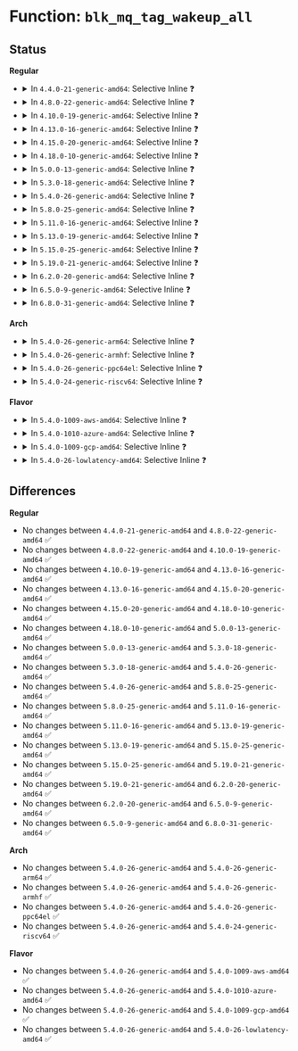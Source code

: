# Function: <code>blk_mq_tag_wakeup_all</code>

## Status
<b>Regular</b>
<ul>
<li>
<details>
<summary>In <code>4.4.0-21-generic-amd64</code>: Selective Inline ❓</summary>

```c
void blk_mq_tag_wakeup_all(struct blk_mq_tags * tags, bool include_reserve)
```

```json
{
  "name": "blk_mq_tag_wakeup_all",
  "collision_type": "Unique Global",
  "inline_type": "Selective",
  "funcs": [
    {
      "addr": 18446744071582807344,
      "name": "blk_mq_tag_wakeup_all",
      "external": true,
      "loc": "block/blk-mq-tag.c:73",
      "file": "block/blk-mq-tag.c",
      "inline": "not declared, inlined",
      "caller_inline": [],
      "caller_func": [
        "block/blk-mq.c:blk_mq_wake_waiters",
        "block/blk-mq-tag.c:__blk_mq_tag_idle",
        "block/blk-mq-tag.c:blk_mq_tag_update_depth"
      ]
    }
  ],
  "symbols": [
    {
      "addr": 18446744071582807344,
      "name": "blk_mq_tag_wakeup_all",
      "section": ".text",
      "bind": "STB_GLOBAL",
      "size": 140
    }
  ]
}
```
</details>
</li>
<li>
<details>
<summary>In <code>4.8.0-22-generic-amd64</code>: Selective Inline ❓</summary>

```c
void blk_mq_tag_wakeup_all(struct blk_mq_tags * tags, bool include_reserve)
```

```json
{
  "name": "blk_mq_tag_wakeup_all",
  "collision_type": "Unique Global",
  "inline_type": "Selective",
  "funcs": [
    {
      "addr": 18446744071583086432,
      "name": "blk_mq_tag_wakeup_all",
      "external": true,
      "loc": "block/blk-mq-tag.c:73",
      "file": "block/blk-mq-tag.c",
      "inline": "not declared, inlined",
      "caller_inline": [],
      "caller_func": [
        "block/blk-mq.c:blk_mq_wake_waiters",
        "block/blk-mq-tag.c:blk_mq_tag_update_depth",
        "block/blk-mq-tag.c:__blk_mq_tag_idle"
      ]
    }
  ],
  "symbols": [
    {
      "addr": 18446744071583086432,
      "name": "blk_mq_tag_wakeup_all",
      "section": ".text",
      "bind": "STB_GLOBAL",
      "size": 146
    }
  ]
}
```
</details>
</li>
<li>
<details>
<summary>In <code>4.10.0-19-generic-amd64</code>: Selective Inline ❓</summary>

```c
void blk_mq_tag_wakeup_all(struct blk_mq_tags * tags, bool include_reserve)
```

```json
{
  "name": "blk_mq_tag_wakeup_all",
  "collision_type": "Unique Global",
  "inline_type": "Selective",
  "funcs": [
    {
      "addr": 18446744071583195869,
      "name": "blk_mq_tag_wakeup_all",
      "external": true,
      "loc": "block/blk-mq-tag.c:39",
      "file": "block/blk-mq-tag.c",
      "inline": "not declared, inlined",
      "caller_inline": [
        "block/blk-mq-tag.c:blk_mq_tag_update_depth",
        "block/blk-mq-tag.c:__blk_mq_tag_idle"
      ],
      "caller_func": [
        "block/blk-mq.c:blk_mq_wake_waiters"
      ]
    }
  ],
  "symbols": [
    {
      "addr": 18446744071583194656,
      "name": "blk_mq_tag_wakeup_all",
      "section": ".text",
      "bind": "STB_GLOBAL",
      "size": 46
    }
  ]
}
```
</details>
</li>
<li>
<details>
<summary>In <code>4.13.0-16-generic-amd64</code>: Selective Inline ❓</summary>

```c
void blk_mq_tag_wakeup_all(struct blk_mq_tags * tags, bool include_reserve)
```

```json
{
  "name": "blk_mq_tag_wakeup_all",
  "collision_type": "Unique Global",
  "inline_type": "Selective",
  "funcs": [
    {
      "addr": 18446744071583250974,
      "name": "blk_mq_tag_wakeup_all",
      "external": true,
      "loc": "block/blk-mq-tag.c:39",
      "file": "block/blk-mq-tag.c",
      "inline": "not declared, inlined",
      "caller_inline": [
        "block/blk-mq-tag.c:__blk_mq_tag_idle"
      ],
      "caller_func": [
        "block/blk-mq.c:blk_mq_wake_waiters"
      ]
    }
  ],
  "symbols": [
    {
      "addr": 18446744071583250896,
      "name": "blk_mq_tag_wakeup_all",
      "section": ".text",
      "bind": "STB_GLOBAL",
      "size": 46
    }
  ]
}
```
</details>
</li>
<li>
<details>
<summary>In <code>4.15.0-20-generic-amd64</code>: Selective Inline ❓</summary>

```c
void blk_mq_tag_wakeup_all(struct blk_mq_tags * tags, bool include_reserve)
```

```json
{
  "name": "blk_mq_tag_wakeup_all",
  "collision_type": "Unique Global",
  "inline_type": "Selective",
  "funcs": [
    {
      "addr": 18446744071583430366,
      "name": "blk_mq_tag_wakeup_all",
      "external": true,
      "loc": "block/blk-mq-tag.c:39",
      "file": "block/blk-mq-tag.c",
      "inline": "not declared, inlined",
      "caller_inline": [
        "block/blk-mq-tag.c:__blk_mq_tag_idle"
      ],
      "caller_func": [
        "block/blk-mq.c:blk_mq_wake_waiters"
      ]
    }
  ],
  "symbols": [
    {
      "addr": 18446744071583430288,
      "name": "blk_mq_tag_wakeup_all",
      "section": ".text",
      "bind": "STB_GLOBAL",
      "size": 46
    }
  ]
}
```
</details>
</li>
<li>
<details>
<summary>In <code>4.18.0-10-generic-amd64</code>: Selective Inline ❓</summary>

```c
void blk_mq_tag_wakeup_all(struct blk_mq_tags * tags, bool include_reserve)
```

```json
{
  "name": "blk_mq_tag_wakeup_all",
  "collision_type": "Unique Global",
  "inline_type": "Selective",
  "funcs": [
    {
      "addr": 18446744071583641535,
      "name": "blk_mq_tag_wakeup_all",
      "external": true,
      "loc": "block/blk-mq-tag.c:42",
      "file": "block/blk-mq-tag.c",
      "inline": "not declared, inlined",
      "caller_inline": [
        "block/blk-mq-tag.c:__blk_mq_tag_idle"
      ],
      "caller_func": [
        "block/blk-mq.c:blk_mq_wake_waiters"
      ]
    }
  ],
  "symbols": [
    {
      "addr": 18446744071583641440,
      "name": "blk_mq_tag_wakeup_all",
      "section": ".text",
      "bind": "STB_GLOBAL",
      "size": 51
    }
  ]
}
```
</details>
</li>
<li>
<details>
<summary>In <code>5.0.0-13-generic-amd64</code>: Selective Inline ❓</summary>

```c
void blk_mq_tag_wakeup_all(struct blk_mq_tags * tags, bool include_reserve)
```

```json
{
  "name": "blk_mq_tag_wakeup_all",
  "collision_type": "Unique Global",
  "inline_type": "Selective",
  "funcs": [
    {
      "addr": 18446744071583747807,
      "name": "blk_mq_tag_wakeup_all",
      "external": true,
      "loc": "block/blk-mq-tag.c:42",
      "file": "block/blk-mq-tag.c",
      "inline": "not declared, inlined",
      "caller_inline": [
        "block/blk-mq-tag.c:__blk_mq_tag_idle"
      ],
      "caller_func": [
        "block/blk-mq.c:blk_mq_wake_waiters"
      ]
    }
  ],
  "symbols": [
    {
      "addr": 18446744071583747712,
      "name": "blk_mq_tag_wakeup_all",
      "section": ".text",
      "bind": "STB_GLOBAL",
      "size": 51
    }
  ]
}
```
</details>
</li>
<li>
<details>
<summary>In <code>5.3.0-18-generic-amd64</code>: Selective Inline ❓</summary>

```c
void blk_mq_tag_wakeup_all(struct blk_mq_tags * tags, bool include_reserve)
```

```json
{
  "name": "blk_mq_tag_wakeup_all",
  "collision_type": "Unique Global",
  "inline_type": "Selective",
  "funcs": [
    {
      "addr": 18446744071583937006,
      "name": "blk_mq_tag_wakeup_all",
      "external": true,
      "loc": "block/blk-mq-tag.c:43",
      "file": "block/blk-mq-tag.c",
      "inline": "not declared, inlined",
      "caller_inline": [
        "block/blk-mq-tag.c:__blk_mq_tag_idle"
      ],
      "caller_func": [
        "block/blk-mq.c:blk_mq_wake_waiters"
      ]
    }
  ],
  "symbols": [
    {
      "addr": 18446744071583936912,
      "name": "blk_mq_tag_wakeup_all",
      "section": ".text",
      "bind": "STB_GLOBAL",
      "size": 51
    }
  ]
}
```
</details>
</li>
<li>
<details>
<summary>In <code>5.4.0-26-generic-amd64</code>: Selective Inline ❓</summary>

```c
void blk_mq_tag_wakeup_all(struct blk_mq_tags * tags, bool include_reserve)
```

```json
{
  "name": "blk_mq_tag_wakeup_all",
  "collision_type": "Unique Global",
  "inline_type": "Selective",
  "funcs": [
    {
      "addr": 18446744071584040478,
      "name": "blk_mq_tag_wakeup_all",
      "external": true,
      "loc": "block/blk-mq-tag.c:44",
      "file": "block/blk-mq-tag.c",
      "inline": "not declared, inlined",
      "caller_inline": [
        "block/blk-mq-tag.c:__blk_mq_tag_idle"
      ],
      "caller_func": [
        "block/blk-mq.c:blk_mq_wake_waiters"
      ]
    }
  ],
  "symbols": [
    {
      "addr": 18446744071584040384,
      "name": "blk_mq_tag_wakeup_all",
      "section": ".text",
      "bind": "STB_GLOBAL",
      "size": 51
    }
  ]
}
```
</details>
</li>
<li>
<details>
<summary>In <code>5.8.0-25-generic-amd64</code>: Selective Inline ❓</summary>

```c
void blk_mq_tag_wakeup_all(struct blk_mq_tags * tags, bool include_reserve)
```

```json
{
  "name": "blk_mq_tag_wakeup_all",
  "collision_type": "Unique Global",
  "inline_type": "Selective",
  "funcs": [
    {
      "addr": 18446744071584435358,
      "name": "blk_mq_tag_wakeup_all",
      "external": true,
      "loc": "block/blk-mq-tag.c:36",
      "file": "block/blk-mq-tag.c",
      "inline": "not declared, inlined",
      "caller_inline": [
        "block/blk-mq-tag.c:__blk_mq_tag_idle"
      ],
      "caller_func": [
        "block/blk-mq.c:blk_mq_wake_waiters"
      ]
    }
  ],
  "symbols": [
    {
      "addr": 18446744071584435264,
      "name": "blk_mq_tag_wakeup_all",
      "section": ".text",
      "bind": "STB_GLOBAL",
      "size": 51
    }
  ]
}
```
</details>
</li>
<li>
<details>
<summary>In <code>5.11.0-16-generic-amd64</code>: Selective Inline ❓</summary>

```c
void blk_mq_tag_wakeup_all(struct blk_mq_tags * tags, bool include_reserve)
```

```json
{
  "name": "blk_mq_tag_wakeup_all",
  "collision_type": "Unique Global",
  "inline_type": "Selective",
  "funcs": [
    {
      "addr": 18446744071584552008,
      "name": "blk_mq_tag_wakeup_all",
      "external": true,
      "loc": "block/blk-mq-tag.c:45",
      "file": "block/blk-mq-tag.c",
      "inline": "not declared, inlined",
      "caller_inline": [
        "block/blk-mq-tag.c:__blk_mq_tag_idle"
      ],
      "caller_func": [
        "block/blk-mq.c:blk_mq_wake_waiters"
      ]
    }
  ],
  "symbols": [
    {
      "addr": 18446744071584551888,
      "name": "blk_mq_tag_wakeup_all",
      "section": ".text",
      "bind": "STB_GLOBAL",
      "size": 51
    }
  ]
}
```
</details>
</li>
<li>
<details>
<summary>In <code>5.13.0-19-generic-amd64</code>: Selective Inline ❓</summary>

```c
void blk_mq_tag_wakeup_all(struct blk_mq_tags * tags, bool include_reserve)
```

```json
{
  "name": "blk_mq_tag_wakeup_all",
  "collision_type": "Unique Global",
  "inline_type": "Selective",
  "funcs": [
    {
      "addr": 18446744071584584824,
      "name": "blk_mq_tag_wakeup_all",
      "external": true,
      "loc": "block/blk-mq-tag.c:45",
      "file": "block/blk-mq-tag.c",
      "inline": "not declared, inlined",
      "caller_inline": [
        "block/blk-mq-tag.c:__blk_mq_tag_idle"
      ],
      "caller_func": [
        "block/blk-mq.c:blk_mq_wake_waiters"
      ]
    }
  ],
  "symbols": [
    {
      "addr": 18446744071584584704,
      "name": "blk_mq_tag_wakeup_all",
      "section": ".text",
      "bind": "STB_GLOBAL",
      "size": 51
    }
  ]
}
```
</details>
</li>
<li>
<details>
<summary>In <code>5.15.0-25-generic-amd64</code>: Selective Inline ❓</summary>

```c
void blk_mq_tag_wakeup_all(struct blk_mq_tags * tags, bool include_reserve)
```

```json
{
  "name": "blk_mq_tag_wakeup_all",
  "collision_type": "Unique Global",
  "inline_type": "Selective",
  "funcs": [
    {
      "addr": 18446744071584999096,
      "name": "blk_mq_tag_wakeup_all",
      "external": true,
      "loc": "block/blk-mq-tag.c:46",
      "file": "block/blk-mq-tag.c",
      "inline": "not declared, inlined",
      "caller_inline": [
        "block/blk-mq-tag.c:__blk_mq_tag_idle"
      ],
      "caller_func": [
        "block/blk-mq.c:blk_mq_wake_waiters"
      ]
    }
  ],
  "symbols": [
    {
      "addr": 18446744071584998976,
      "name": "blk_mq_tag_wakeup_all",
      "section": ".text",
      "bind": "STB_GLOBAL",
      "size": 51
    }
  ]
}
```
</details>
</li>
<li>
<details>
<summary>In <code>5.19.0-21-generic-amd64</code>: Selective Inline ❓</summary>

```c
void blk_mq_tag_wakeup_all(struct blk_mq_tags * tags, bool include_reserve)
```

```json
{
  "name": "blk_mq_tag_wakeup_all",
  "collision_type": "Unique Global",
  "inline_type": "Selective",
  "funcs": [
    {
      "addr": 18446744071585712230,
      "name": "blk_mq_tag_wakeup_all",
      "external": true,
      "loc": "block/blk-mq-tag.c:68",
      "file": "block/blk-mq-tag.c",
      "inline": "not declared, inlined",
      "caller_inline": [
        "block/blk-mq-tag.c:__blk_mq_tag_idle"
      ],
      "caller_func": [
        "block/blk-mq.c:blk_mq_wake_waiters"
      ]
    }
  ],
  "symbols": [
    {
      "addr": 18446744071585712080,
      "name": "blk_mq_tag_wakeup_all",
      "section": ".text",
      "bind": "STB_GLOBAL",
      "size": 67
    }
  ]
}
```
</details>
</li>
<li>
<details>
<summary>In <code>6.2.0-20-generic-amd64</code>: Selective Inline ❓</summary>

```c
void blk_mq_tag_wakeup_all(struct blk_mq_tags * tags, bool include_reserve)
```

```json
{
  "name": "blk_mq_tag_wakeup_all",
  "collision_type": "Unique Global",
  "inline_type": "Selective",
  "funcs": [
    {
      "addr": 18446744071586492470,
      "name": "blk_mq_tag_wakeup_all",
      "external": true,
      "loc": "block/blk-mq-tag.c:64",
      "file": "block/blk-mq-tag.c",
      "inline": "not declared, inlined",
      "caller_inline": [
        "block/blk-mq-tag.c:__blk_mq_tag_idle"
      ],
      "caller_func": [
        "block/blk-mq.c:blk_mq_wake_waiters"
      ]
    }
  ],
  "symbols": [
    {
      "addr": 18446744071586492304,
      "name": "blk_mq_tag_wakeup_all",
      "section": ".text",
      "bind": "STB_GLOBAL",
      "size": 67
    }
  ]
}
```
</details>
</li>
<li>
<details>
<summary>In <code>6.5.0-9-generic-amd64</code>: Selective Inline ❓</summary>

```c
void blk_mq_tag_wakeup_all(struct blk_mq_tags * tags, bool include_reserve)
```

```json
{
  "name": "blk_mq_tag_wakeup_all",
  "collision_type": "Unique Global",
  "inline_type": "Selective",
  "funcs": [
    {
      "addr": 18446744071586740062,
      "name": "blk_mq_tag_wakeup_all",
      "external": true,
      "loc": "block/blk-mq-tag.c:69",
      "file": "block/blk-mq-tag.c",
      "inline": "not declared, inlined",
      "caller_inline": [
        "block/blk-mq-tag.c:__blk_mq_tag_idle"
      ],
      "caller_func": [
        "block/blk-mq.c:blk_mq_wake_waiters"
      ]
    }
  ],
  "symbols": [
    {
      "addr": 18446744071586739872,
      "name": "blk_mq_tag_wakeup_all",
      "section": ".text",
      "bind": "STB_GLOBAL",
      "size": 67
    }
  ]
}
```
</details>
</li>
<li>
<details>
<summary>In <code>6.8.0-31-generic-amd64</code>: Selective Inline ❓</summary>

```c
void blk_mq_tag_wakeup_all(struct blk_mq_tags * tags, bool include_reserve)
```

```json
{
  "name": "blk_mq_tag_wakeup_all",
  "collision_type": "Unique Global",
  "inline_type": "Selective",
  "funcs": [
    {
      "addr": 18446744071587012139,
      "name": "blk_mq_tag_wakeup_all",
      "external": true,
      "loc": "block/blk-mq-tag.c:69",
      "file": "block/blk-mq-tag.c",
      "inline": "not declared, inlined",
      "caller_inline": [
        "block/blk-mq-tag.c:__blk_mq_tag_idle"
      ],
      "caller_func": [
        "block/blk-mq.c:blk_mq_wake_waiters"
      ]
    }
  ],
  "symbols": [
    {
      "addr": 18446744071587011952,
      "name": "blk_mq_tag_wakeup_all",
      "section": ".text",
      "bind": "STB_GLOBAL",
      "size": 67
    }
  ]
}
```
</details>
</li>
</ul>
<b>Arch</b>
<ul>
<li>
<details>
<summary>In <code>5.4.0-26-generic-arm64</code>: Selective Inline ❓</summary>

```c
void blk_mq_tag_wakeup_all(struct blk_mq_tags * tags, bool include_reserve)
```

```json
{
  "name": "blk_mq_tag_wakeup_all",
  "collision_type": "Unique Global",
  "inline_type": "Selective",
  "funcs": [
    {
      "addr": 18446603336495874940,
      "name": "blk_mq_tag_wakeup_all",
      "external": true,
      "loc": "block/blk-mq-tag.c:44",
      "file": "block/blk-mq-tag.c",
      "inline": "not declared, inlined",
      "caller_inline": [
        "block/blk-mq-tag.c:__blk_mq_tag_idle"
      ],
      "caller_func": [
        "block/blk-mq.c:blk_mq_wake_waiters"
      ]
    }
  ],
  "symbols": [
    {
      "addr": 18446603336495874736,
      "name": "blk_mq_tag_wakeup_all",
      "section": ".text",
      "bind": "STB_GLOBAL",
      "size": 72
    }
  ]
}
```
</details>
</li>
<li>
<details>
<summary>In <code>5.4.0-26-generic-armhf</code>: Selective Inline ❓</summary>

```c
void blk_mq_tag_wakeup_all(struct blk_mq_tags * tags, bool include_reserve)
```

```json
{
  "name": "blk_mq_tag_wakeup_all",
  "collision_type": "Unique Global",
  "inline_type": "Selective",
  "funcs": [
    {
      "addr": 3229220864,
      "name": "blk_mq_tag_wakeup_all",
      "external": true,
      "loc": "block/blk-mq-tag.c:44",
      "file": "block/blk-mq-tag.c",
      "inline": "not declared, inlined",
      "caller_inline": [
        "block/blk-mq-tag.c:__blk_mq_tag_idle"
      ],
      "caller_func": [
        "block/blk-mq.c:blk_mq_wake_waiters"
      ]
    }
  ],
  "symbols": [
    {
      "addr": 3229220732,
      "name": "blk_mq_tag_wakeup_all",
      "section": ".text",
      "bind": "STB_GLOBAL",
      "size": 56
    }
  ]
}
```
</details>
</li>
<li>
<details>
<summary>In <code>5.4.0-26-generic-ppc64el</code>: Selective Inline ❓</summary>

```c
void blk_mq_tag_wakeup_all(struct blk_mq_tags * tags, bool include_reserve)
```

```json
{
  "name": "blk_mq_tag_wakeup_all",
  "collision_type": "Unique Global",
  "inline_type": "Selective",
  "funcs": [
    {
      "addr": 13835058055290076044,
      "name": "blk_mq_tag_wakeup_all",
      "external": true,
      "loc": "block/blk-mq-tag.c:44",
      "file": "block/blk-mq-tag.c",
      "inline": "not declared, inlined",
      "caller_inline": [
        "block/blk-mq-tag.c:__blk_mq_tag_idle"
      ],
      "caller_func": [
        "block/blk-mq.c:blk_mq_wake_waiters"
      ]
    }
  ],
  "symbols": [
    {
      "addr": 13835058055290075808,
      "name": "blk_mq_tag_wakeup_all",
      "section": ".text",
      "bind": "STB_GLOBAL",
      "size": 132
    }
  ]
}
```
</details>
</li>
<li>
<details>
<summary>In <code>5.4.0-24-generic-riscv64</code>: Selective Inline ❓</summary>

```c
void blk_mq_tag_wakeup_all(struct blk_mq_tags * tags, bool include_reserve)
```

```json
{
  "name": "blk_mq_tag_wakeup_all",
  "collision_type": "Unique Global",
  "inline_type": "Selective",
  "funcs": [
    {
      "addr": 18446743936274998262,
      "name": "blk_mq_tag_wakeup_all",
      "external": true,
      "loc": "block/blk-mq-tag.c:44",
      "file": "block/blk-mq-tag.c",
      "inline": "not declared, inlined",
      "caller_inline": [
        "block/blk-mq-tag.c:__blk_mq_tag_idle"
      ],
      "caller_func": [
        "block/blk-mq.c:blk_mq_wake_waiters"
      ]
    }
  ],
  "symbols": [
    {
      "addr": 18446743936274998134,
      "name": "blk_mq_tag_wakeup_all",
      "section": ".text",
      "bind": "STB_GLOBAL",
      "size": 78
    }
  ]
}
```
</details>
</li>
</ul>
<b>Flavor</b>
<ul>
<li>
<details>
<summary>In <code>5.4.0-1009-aws-amd64</code>: Selective Inline ❓</summary>

```c
void blk_mq_tag_wakeup_all(struct blk_mq_tags * tags, bool include_reserve)
```

```json
{
  "name": "blk_mq_tag_wakeup_all",
  "collision_type": "Unique Global",
  "inline_type": "Selective",
  "funcs": [
    {
      "addr": 18446744071584009214,
      "name": "blk_mq_tag_wakeup_all",
      "external": true,
      "loc": "block/blk-mq-tag.c:44",
      "file": "block/blk-mq-tag.c",
      "inline": "not declared, inlined",
      "caller_inline": [
        "block/blk-mq-tag.c:__blk_mq_tag_idle"
      ],
      "caller_func": [
        "block/blk-mq.c:blk_mq_wake_waiters"
      ]
    }
  ],
  "symbols": [
    {
      "addr": 18446744071584009120,
      "name": "blk_mq_tag_wakeup_all",
      "section": ".text",
      "bind": "STB_GLOBAL",
      "size": 51
    }
  ]
}
```
</details>
</li>
<li>
<details>
<summary>In <code>5.4.0-1010-azure-amd64</code>: Selective Inline ❓</summary>

```c
void blk_mq_tag_wakeup_all(struct blk_mq_tags * tags, bool include_reserve)
```

```json
{
  "name": "blk_mq_tag_wakeup_all",
  "collision_type": "Unique Global",
  "inline_type": "Selective",
  "funcs": [
    {
      "addr": 18446744071583945038,
      "name": "blk_mq_tag_wakeup_all",
      "external": true,
      "loc": "block/blk-mq-tag.c:44",
      "file": "block/blk-mq-tag.c",
      "inline": "not declared, inlined",
      "caller_inline": [
        "block/blk-mq-tag.c:__blk_mq_tag_idle"
      ],
      "caller_func": [
        "block/blk-mq.c:blk_mq_wake_waiters"
      ]
    }
  ],
  "symbols": [
    {
      "addr": 18446744071583944944,
      "name": "blk_mq_tag_wakeup_all",
      "section": ".text",
      "bind": "STB_GLOBAL",
      "size": 51
    }
  ]
}
```
</details>
</li>
<li>
<details>
<summary>In <code>5.4.0-1009-gcp-amd64</code>: Selective Inline ❓</summary>

```c
void blk_mq_tag_wakeup_all(struct blk_mq_tags * tags, bool include_reserve)
```

```json
{
  "name": "blk_mq_tag_wakeup_all",
  "collision_type": "Unique Global",
  "inline_type": "Selective",
  "funcs": [
    {
      "addr": 18446744071583992974,
      "name": "blk_mq_tag_wakeup_all",
      "external": true,
      "loc": "block/blk-mq-tag.c:44",
      "file": "block/blk-mq-tag.c",
      "inline": "not declared, inlined",
      "caller_inline": [
        "block/blk-mq-tag.c:__blk_mq_tag_idle"
      ],
      "caller_func": [
        "block/blk-mq.c:blk_mq_wake_waiters"
      ]
    }
  ],
  "symbols": [
    {
      "addr": 18446744071583992880,
      "name": "blk_mq_tag_wakeup_all",
      "section": ".text",
      "bind": "STB_GLOBAL",
      "size": 51
    }
  ]
}
```
</details>
</li>
<li>
<details>
<summary>In <code>5.4.0-26-lowlatency-amd64</code>: Selective Inline ❓</summary>

```c
void blk_mq_tag_wakeup_all(struct blk_mq_tags * tags, bool include_reserve)
```

```json
{
  "name": "blk_mq_tag_wakeup_all",
  "collision_type": "Unique Global",
  "inline_type": "Selective",
  "funcs": [
    {
      "addr": 18446744071584095278,
      "name": "blk_mq_tag_wakeup_all",
      "external": true,
      "loc": "block/blk-mq-tag.c:44",
      "file": "block/blk-mq-tag.c",
      "inline": "not declared, inlined",
      "caller_inline": [
        "block/blk-mq-tag.c:__blk_mq_tag_idle"
      ],
      "caller_func": [
        "block/blk-mq.c:blk_mq_wake_waiters"
      ]
    }
  ],
  "symbols": [
    {
      "addr": 18446744071584095184,
      "name": "blk_mq_tag_wakeup_all",
      "section": ".text",
      "bind": "STB_GLOBAL",
      "size": 51
    }
  ]
}
```
</details>
</li>
</ul>

## Differences
<b>Regular</b>
<ul>
<li>
No changes between <code>4.4.0-21-generic-amd64</code> and <code>4.8.0-22-generic-amd64</code> ✅
</li>
<li>
No changes between <code>4.8.0-22-generic-amd64</code> and <code>4.10.0-19-generic-amd64</code> ✅
</li>
<li>
No changes between <code>4.10.0-19-generic-amd64</code> and <code>4.13.0-16-generic-amd64</code> ✅
</li>
<li>
No changes between <code>4.13.0-16-generic-amd64</code> and <code>4.15.0-20-generic-amd64</code> ✅
</li>
<li>
No changes between <code>4.15.0-20-generic-amd64</code> and <code>4.18.0-10-generic-amd64</code> ✅
</li>
<li>
No changes between <code>4.18.0-10-generic-amd64</code> and <code>5.0.0-13-generic-amd64</code> ✅
</li>
<li>
No changes between <code>5.0.0-13-generic-amd64</code> and <code>5.3.0-18-generic-amd64</code> ✅
</li>
<li>
No changes between <code>5.3.0-18-generic-amd64</code> and <code>5.4.0-26-generic-amd64</code> ✅
</li>
<li>
No changes between <code>5.4.0-26-generic-amd64</code> and <code>5.8.0-25-generic-amd64</code> ✅
</li>
<li>
No changes between <code>5.8.0-25-generic-amd64</code> and <code>5.11.0-16-generic-amd64</code> ✅
</li>
<li>
No changes between <code>5.11.0-16-generic-amd64</code> and <code>5.13.0-19-generic-amd64</code> ✅
</li>
<li>
No changes between <code>5.13.0-19-generic-amd64</code> and <code>5.15.0-25-generic-amd64</code> ✅
</li>
<li>
No changes between <code>5.15.0-25-generic-amd64</code> and <code>5.19.0-21-generic-amd64</code> ✅
</li>
<li>
No changes between <code>5.19.0-21-generic-amd64</code> and <code>6.2.0-20-generic-amd64</code> ✅
</li>
<li>
No changes between <code>6.2.0-20-generic-amd64</code> and <code>6.5.0-9-generic-amd64</code> ✅
</li>
<li>
No changes between <code>6.5.0-9-generic-amd64</code> and <code>6.8.0-31-generic-amd64</code> ✅
</li>
</ul>
<b>Arch</b>
<ul>
<li>
No changes between <code>5.4.0-26-generic-amd64</code> and <code>5.4.0-26-generic-arm64</code> ✅
</li>
<li>
No changes between <code>5.4.0-26-generic-amd64</code> and <code>5.4.0-26-generic-armhf</code> ✅
</li>
<li>
No changes between <code>5.4.0-26-generic-amd64</code> and <code>5.4.0-26-generic-ppc64el</code> ✅
</li>
<li>
No changes between <code>5.4.0-26-generic-amd64</code> and <code>5.4.0-24-generic-riscv64</code> ✅
</li>
</ul>
<b>Flavor</b>
<ul>
<li>
No changes between <code>5.4.0-26-generic-amd64</code> and <code>5.4.0-1009-aws-amd64</code> ✅
</li>
<li>
No changes between <code>5.4.0-26-generic-amd64</code> and <code>5.4.0-1010-azure-amd64</code> ✅
</li>
<li>
No changes between <code>5.4.0-26-generic-amd64</code> and <code>5.4.0-1009-gcp-amd64</code> ✅
</li>
<li>
No changes between <code>5.4.0-26-generic-amd64</code> and <code>5.4.0-26-lowlatency-amd64</code> ✅
</li>
</ul>
